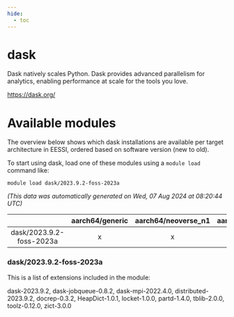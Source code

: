 ```yaml
---
hide:
  - toc
---
```


dask
====


Dask natively scales Python. Dask provides advanced parallelism for analytics, enabling performance at scale for the tools you love.

https://dask.org/
# Available modules


The overview below shows which dask installations are available per target architecture in EESSI, ordered based on software version (new to old).

To start using dask, load one of these modules using a `module load` command like:

```shell
module load dask/2023.9.2-foss-2023a
```

*(This data was automatically generated on Wed, 07 Aug 2024 at 08:20:44 UTC)*  

| |aarch64/generic|aarch64/neoverse_n1|aarch64/neoverse_v1|x86_64/generic|x86_64/amd/zen2|x86_64/amd/zen3|x86_64/amd/zen4|x86_64/intel/haswell|x86_64/intel/skylake_avx512|
| :---: | :---: | :---: | :---: | :---: | :---: | :---: | :---: | :---: | :---: |
|dask/2023.9.2-foss-2023a|x|x|x|x|x|x|x|x|x|


### dask/2023.9.2-foss-2023a

This is a list of extensions included in the module:

dask-2023.9.2, dask-jobqueue-0.8.2, dask-mpi-2022.4.0, distributed-2023.9.2, docrep-0.3.2, HeapDict-1.0.1, locket-1.0.0, partd-1.4.0, tblib-2.0.0, toolz-0.12.0, zict-3.0.0